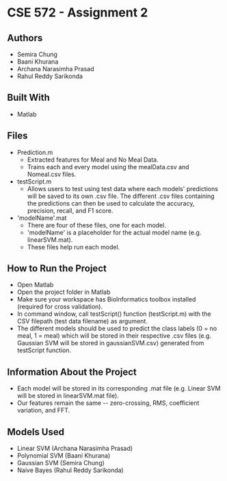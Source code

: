 # CSE 572 - Assignment 2

## Authors
* Semira Chung
* Baani Khurana
* Archana Narasimha Prasad
* Rahul Reddy Sarikonda

## Built With
* Matlab

## Files
- Prediction.m
   - Extracted features for Meal and No Meal Data.
   - Trains each and every model using the mealData.csv and Nomeal.csv files.
- testScript.m
   - Allows users to test using test data where each models' predictions will be saved to its own .csv file. The different .csv files containing the predictions can then be used to calculate the accuracy, precision, recall, and F1 score. 
- 'modelName'.mat
   - There are four of these files, one for each model. 
   - 'modelName' is a placeholder for the actual model name (e.g. linearSVM.mat).
   - These files help run each model.

## How to Run the Project
* Open Matlab
* Open the project folder in Matlab
* Make sure your workspace has BioInformatics toolbox installed (required for cross validation).
* In command window, call testScript() function (testScript.m) with the CSV filepath (test data filename) as argument.
* The different models should be used to predict the class labels (0 = no meal, 1 = meal) which will be stored in their respective .csv files (e.g. Gaussian SVM will be stored in gaussianSVM.csv) generated from testScript function.

## Information About the Project
* Each model will be stored in its corresponding .mat file (e.g. Linear SVM will be stored in linearSVM.mat file).
* Our features remain the same -- zero-crossing, RMS, coefficient variation, and FFT.

## Models Used
* Linear SVM (Archana Narasimha Prasad)
* Polynomial SVM (Baani Khurana)
* Gaussian SVM (Semira Chung)
* Naive Bayes (Rahul Reddy Sarikonda)
